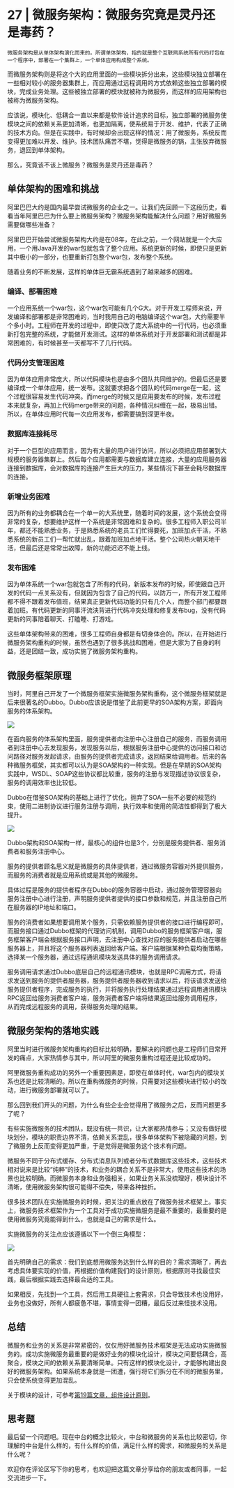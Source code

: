 # 27 | 微服务架构：微服务究竟是灵丹还是毒药？

    微服务架构是从单体架构演化而来的。所谓单体架构，指的就是整个互联网系统所有代码打包在一个程序中，部署在一个集群上，一个单体应用构成整个系统。

而微服务架构则是将这个大的应用里面的一些模块拆分出来，这些模块独立部署在一些相对较小的服务器集群上，而应用通过远程调用的方式依赖这些独立部署的模块，完成业务处理。这些被独立部署的模块就被称为微服务，而这样的应用架构也被称为微服务架构。

应该说，模块化、低耦合一直以来都是软件设计追求的目标，独立部署的微服务使模块之间的依赖关系更加清晰，也更加隔离，使系统易于开发、维护，代表了正确的技术方向。但是在实践中，有时候却会出现这样的情况：用了微服务，系统反而变得更加难以开发、维护。技术团队痛苦不堪，觉得是微服务的锅，主张放弃微服务，退回到单体架构。

那么，究竟该不该上微服务？微服务是灵丹还是毒药？

## 单体架构的困难和挑战

阿里巴巴大约是国内最早尝试微服务的企业之一。让我们先回顾一下这段历史，看看当年阿里巴巴为什么要上微服务架构？微服务架构能解决什么问题？用好微服务需要做哪些准备？

阿里巴巴开始尝试微服务架构大约是在08年，在此之前，一个网站就是一个大应用，一个用Java开发的war包就包含了整个应用。系统更新的时候，即使只是更新其中极小的一部分，也要重新打包整个war包，发布整个系统。

随着业务的不断发展，这样的单体巨无霸系统遇到了越来越多的困难。

### 编译、部署困难

一个应用系统一个war包，这个war包可能有几个G大。对于开发工程师来说，开发编译和部署都是非常困难的，当时我用自己的电脑编译这个war包，大约需要半个多小时。工程师在开发的过程中，即使只改了庞大系统中的一行代码，也必须重新打包完整的系统，才能做开发测试。这样的单体系统对于开发部署和测试都是非常困难的，有时候甚至一天都写不了几行代码。

### 代码分支管理困难

因为单体应用非常庞大，所以代码模块也是由多个团队共同维护的。但最后还是要编译成一个单体应用，统一发布。这就要求把各个团队的代码merge在一起，这个过程很容易发生代码冲突。而merge的时候又是应用要发布的时候，发布过程本来就复杂，再加上代码merge带来的问题，各种情况纠缠在一起，极易出错。所以，在单体应用时代每一次应用发布，都需要搞到深更半夜。

### 数据库连接耗尽

对于一个巨型的应用而言，因为有大量的用户进行访问，所以必须把应用部署到大规模的服务器集群上。然后每个应用都需要与数据库建立连接，大量的应用服务器连接到数据库，会对数据库的连接产生巨大的压力，某些情况下甚至会耗尽数据库的连接。

### 新增业务困难

因为所有的业务都耦合在一个单一的大系统里，随着时间的发展，这个系统会变得非常的复杂，想要维护这样一个系统是非常困难和复杂的。很多工程师入职公司半年，都还不能熟悉业务，于是熟悉系统的老员工们忙得要死，加班加点干活，不熟悉系统的新员工们一帮忙就出乱，跟着加班加点地干活。整个公司热火朝天地干活，但最后还是常常出故障，新的功能迟迟不能上线。

### 发布困难

因为单体系统一个war包就包含了所有的代码，新版本发布的时候，即使跟自己开发的代码一点关系没有，但就因为包含了自己的代码，以防万一，所有开发工程师都不得不跟着发布值班，结果真正更新代码功能的只有几个人，而整个部门都要跟着加班。有代码更新的同事汗流浃背进行代码冲突处理和修复发布bug，没有代码更新的同事陪着聊天、打瞌睡、打游戏。

这些单体架构带来的困难，很多工程师自身都是有切身体会的。所以，在开始进行微服务架构重构的时候，虽然也遇到了很多挑战和困难，但是大家为了自身的利益，还是团结一致，成功实施了微服务架构重构。

## 微服务框架原理

当时，阿里自己开发了一个微服务框架实施微服务架构重构，这个微服务框架就是后来很著名的Dubbo。Dubbo应该说是借鉴了此前更早的SOA架构方案，即面向服务的体系架构。

![](https://static001.geekbang.org/resource/image/fb/b1/fb06394d6cf986ef4f92fe2ef64f91b1.png)

在面向服务的体系架构里面，服务提供者向注册中心注册自己的服务，而服务调用者到注册中心去发现服务，发现服务以后，根据服务注册中心提供的访问接口和访问路径对服务发起请求，由服务的提供者完成请求，返回结果给调用者。后来的各种微服务框架，其实都可以认为是SOA架构的一种实现。但是在早期的SOA架构实践中，WSDL、SOAP这些协议都比较重，服务的注册与发现描述协议很复杂，服务的调用效率也比较低。

Dubbo在借鉴SOA架构的基础上进行了优化，抛弃了SOA一些不必要的规范约束，使用二进制协议进行服务注册与调用，执行效率和使用的简洁性都得到了极大提升。

![](https://static001.geekbang.org/resource/image/94/8f/949c822a95180ce269a4a8c2e8ffcf8f.png)

Dubbo架构和SOA架构一样，最核心的组件也是3个，分别是服务提供者、服务消费者和服务注册中心。

服务的提供者顾名思义就是微服务的具体提供者，通过微服务容器对外提供服务，而服务的消费者就是应用系统或是其他的微服务。

具体过程是服务的提供者程序在Dubbo的服务容器中启动，通过服务管理容器向服务注册中心进行注册，声明服务提供者提供的接口参数和规范，并且注册自己所在服务器的IP地址和端口。

服务的消费者如果想要调用某个服务，只需依赖服务提供者的接口进行编程即可。而服务接口通过Dubbo框架的代理访问机制，调用Dubbo的服务框架客户端，服务框架客户端会根据服务接口声明，去注册中心查找对应的服务提供者启动在哪些服务器上，并且将这个服务器列表返回给客户端。客户端根据某种负载均衡策略，选择某一个服务器，通过远程通讯模块发送具体的服务调用请求。

服务调用请求通过Dubbo底层自己的远程通讯模块，也就是RPC调用方式，将请求发送到服务的提供者服务器，服务提供者服务器收到请求以后，将该请求发送给服务提供者程序，完成服务的执行，并将服务执行处理结果通过远程调用通讯模块RPC返回给服务消费者客户端，服务消费者客户端将结果返回给服务调用程序，从而完成远程服务的调用，获得服务处理的结果。

## 微服务架构的落地实践

阿里当时进行微服务架构重构的目标比较明确，要解决的问题也是工程师们日常开发的痛点，大家热情参与其中，所以阿里的微服务重构过程还是比较成功的。

阿里微服务重构成功的另外一个重要因素是，即使在单体时代，war包内的模块关系也还是比较清晰的。所以在重构微服务的时候，只需要对这些模块进行较小的改动，进行微服务部署就可以了。

那么回到我们开头的问题，为什么有些企业会觉得用了微服务之后，反而问题更多了呢？

有些实施微服务的技术团队，既没有统一共识，让大家都热情参与；又没有做好模块划分，模块的职责边界不清，依赖关系混乱，很多单体架构下被隐藏的问题，到了微服务上反而变得更加严重，于是觉得是微服务这个技术有问题。

微服务不同于分布式缓存、分布式消息队列或者分布式数据库这些技术，这些技术相对说来是比较“纯粹”的技术，和业务的耦合关系不是非常大，使用这些技术的场景也比较明确。而微服务本身和业务强相关，如果业务关系没梳理好，模块设计不清晰，使用微服务架构很可能得不偿失，带来各种挫折。

很多技术团队在实施微服务的时候，把关注的重点放在了微服务技术框架上。事实上，微服务技术框架作为一个工具对于成功实施微服务是最不重要的，最重要的是使用微服务究竟能得到什么，也就是自己的需求是什么。

实施微服务的关注点应该遵循以下一个倒三角模型：

![](https://static001.geekbang.org/resource/image/04/7f/04aea38c47791a1a407e2e636e11577f.jpg)

首先明确自己的需求：我们到底想用微服务达到什么样的目的？需求清晰了，再去考虑具体要实现的价值，再根据价值构建我们的设计原则，根据原则寻找最佳实践，最后根据实践去选择最合适的工具。

如果相反，先找到一个工具，然后用工具硬往上套需求，只会导致技术也没用好，业务也没做好，所有人都疲惫不堪，事情变得一团糟，最后反过来怪技术没用。

## 总结

微服务和业务的关系是非常紧密的，仅仅用好微服务技术框架是无法成功实施微服务的。成功实施微服务最重要的是做好业务的模块化设计，模块之间要低耦合，高聚合，模块之间的依赖关系要清晰简单。只有这样的模块化设计，才能够构建出良好的微服务架构。如果系统本身就是一团遭，强行将它们拆分在不同的微服务里，只会使系统变得更加混乱。

关于模块的设计，可参考[第19篇文章，](https://time.geekbang.org/column/article/185043)[组件设计原则](https://time.geekbang.org/column/article/185043)。

## 思考题

最后留一个问题吧。现在中台的概念比较火，中台和微服务的关系也比较密切，你理解的中台是什么样的，有什么样的价值，满足什么样的需求，和微服务的关系是什么呢？

欢迎你在评论区写下你的思考，也欢迎把这篇文章分享给你的朋友或者同事，一起交流进步一下。
    